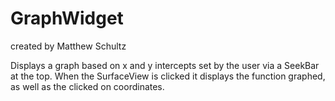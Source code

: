# GraphWidget
created by Matthew Schultz

Displays a graph based on x and y intercepts set by the user via a SeekBar at the top. When the SurfaceView is clicked it displays
the function graphed, as well as the clicked on coordinates.
